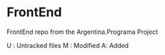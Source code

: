 # FrontEnd
FrontEnd repo from the Argentina.Programa Project

U : Untracked files
M : Modified
A: Added